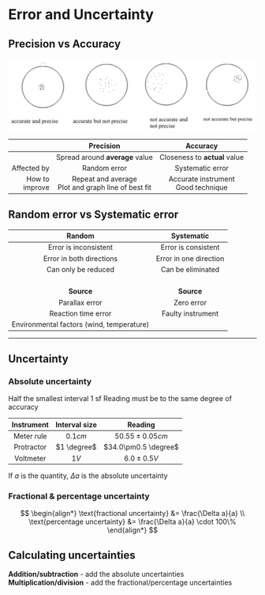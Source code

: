 # Error and Uncertainty

## Precision vs Accuracy
![Precision vs accuracy](/src/assets/images/a-level/physics/precision-vs-accuracy.png)

|                     |                        Precision                        |                Accuracy                 |
| ------------------: | :-----------------------------------------------------: | :-------------------------------------: |
|                     |             Spread around **average** value             |      Closeness to **actual** value      |
|         Affected by |                      Random error                       |            Systematic error             |
| How to <br> improve | Repeat and average <br> Plot and graph line of best fit | Accurate instrument <br> Good technique |

## Random error vs Systematic error

|                  Random                   |       Systematic       |
| :---------------------------------------: | :--------------------: |
|           Error is inconsistent           |  Error is consistent   |
|         Error in both directions          | Error in one direction |
|            Can only be reduced            |   Can be eliminated    |
|                  &nbsp;                   |                        |
|                **Source**                 |       **Source**       |
|              Parallax error               |       Zero error       |
|            Reaction time error            |   Faulty instrument    |
| Environmental factors (wind, temperature) |                        |

---

## Uncertainty

### Absolute uncertainty

Half the smallest interval
1 sf
Reading must be to the same degree of accuracy

| Instrument |  Interval size  |         Reading          |
| :--------: | :-------------: | :----------------------: |
| Meter rule | $0.1 \unit{cm}$ | $50.55\pm0.05 \unit{cm}$ |
| Protractor |   $1 \degree$   |   $34.0\pm0.5 \degree$   |
| Voltmeter  |  $1 \unit{V}$   |   $6.0\pm0.5 \unit{V}$   |

If $a$ is the quantity,
$\Delta a$ is the absolute uncertainty

### Fractional & percentage uncertainty

$$
\begin{align*}
  \text{fractional uncertainty} &= \frac{\Delta a}{a} \\
  \text{percentage uncertainty} &= \frac{\Delta a}{a} \cdot 100\%
\end{align*}
$$

## Calculating uncertainties

**Addition/subtraction** - add the absolute uncertainties
**Multiplication/division** - add the fractional/percentage uncertainties
